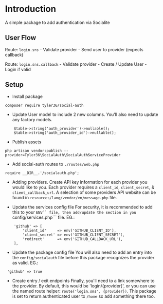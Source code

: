# Introduction
A simple package to add authentication via Socialite

## User Flow
Route: ```login.sns```
    - Validate provider
    - Send user to provider (expects callback)

Route:  ```login.sns.callback```
    - Validate provider
    - Create / Update User
    - Login if valid

## Setup
- Install package
```
composer require tyler36/social-auth
```

- Update User model to include 2 new columns. You'll also need to update any factory models.
```
    $table->string('auth_provider')->nullable();
    $table->string('auth_provider_id')->nullable();
```

- Publish assets
```
php artisan vendor:publish --provider=Tyler36\SocialAuth\SocialAuthServiceProvider
```

- Add social-auth routes to ```./routes/web.php```
```
require __DIR__.'/socialauth.php';
```

- Adding providers.
Create API key information for each provider you would like to you. Each provider requires a ```client_id```, ```client_secret```, & ```client_callback_url```.
A selection of some providers API website can be found in ```resources/lang/vendor/en/message.php``` file.

- Update the services config file
For security, it is recommended to add this to your ```ENV`` file, then add/update the section in you ```config/services.php``` file.
EG.:
```
    'github' => [
        'client_id'     => env('GITHUB_CLIENT_ID'),
        'client_secret' => env('GITHUB_CLIENT_SECRET'),
        'redirect'      => env('GITHUB_CALLBACK_URL'),
    ],
```

- Update the package config file
You will also need to add an entry into the ```config/socialauth``` file before this package recognizes the provider as valid.
EG.:
```
 'github' => true
```

- Create entry / exit endpoints
Finally, you'll need to a link somewhere to the provider. By default, this would be 'login/{provider}', or you can use the named route helper: ```route('login.sns', {provider})```.
This package is set to return authenticated user to `/home` so add something there too.
